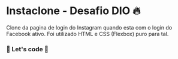 # Instaclone - Desafio DIO 🔥

Clone da pagina de login do Instagram quando esta com o login do Facebook ativo. Foi utilizado HTML e CSS (Flexbox) puro para tal.

### 🚀 Let's code 🚀
